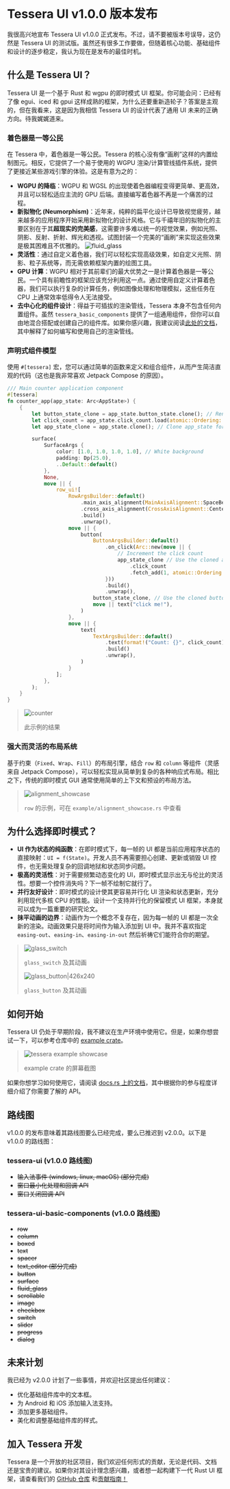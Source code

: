 # Tessera UI v1.0.0 版本发布

我很高兴地宣布 Tessera UI v1.0.0 正式发布。不过，请不要被版本号误导，这仍然是 Tessera UI 的测试版。虽然还有很多工作要做，但随着核心功能、基础组件和设计的逐步稳定，我认为现在是发布的最佳时机。

## 什么是 Tessera UI？

Tessera UI 是一个基于 Rust 和 wgpu 的即时模式 UI 框架。你可能会问：已经有了像 egui、iced 和 gpui 这样成熟的框架，为什么还要重新造轮子？答案是主观的，但在我看来，这是因为我相信 Tessera UI 的设计代表了通用 UI 未来的正确方向。待我娓娓道来。

### 着色器是一等公民

在 Tessera 中，着色器是一等公民。Tessera 的核心没有像“画刷”这样的内置绘制图元。相反，它提供了一个易于使用的 WGPU 渲染/计算管线插件系统，提供了更接近某些游戏引擎的体验。这是有意为之的：

- **WGPU 的降临**：WGPU 和 WGSL 的出现使着色器编程变得更简单、更高效，并且可以轻松适应主流的 GPU 后端。直接编写着色器不再是一个痛苦的过程。
- **新拟物化 (Neumorphism)**：近年来，纯粹的扁平化设计已导致视觉疲劳，越来越多的应用程序开始采用新拟物化的设计风格。它与千禧年旧的拟物化的主要区别在于其**超现实的完美感**，这需要许多难以统一的视觉效果，例如光照、阴影、反射、折射、辉光和透视。试图封装一个完美的“画刷”来实现这些效果是极其困难且不优雅的。
  ![fluid_glass](fluid_glass.png)
- **灵活性**：通过自定义着色器，我们可以轻松实现高级效果，如自定义光照、阴影、粒子系统等，而无需依赖框架内置的绘图工具。
- **GPU 计算**：WGPU 相对于其前辈们的最大优势之一是计算着色器是一等公民。一个具有前瞻性的框架应该充分利用这一点。通过使用自定义计算着色器，我们可以执行复杂的计算任务，例如图像处理和物理模拟，这些任务在 CPU 上通常效率低得令人无法接受。
- **去中心化的组件设计**：得益于可插拔的渲染管线，Tessera 本身不包含任何内置组件。虽然 `tessera_basic_components` 提供了一组通用组件，但你可以自由地混合搭配或创建自己的组件库。如果你感兴趣，我建议阅读[此处的文档](https://docs.rs/tessera-ui/latest/tessera_ui/#-advanced-users---custom-rendering-pipelines)，其中解释了如何编写和使用自己的渲染管线。

### 声明式组件模型

使用 `#[tessera]` 宏，您可以通过简单的函数来定义和组合组件，从而产生简洁直观的代码（这也是我非常喜欢 Jetpack Compose 的原因）。

```rust
/// Main counter application component
#[tessera]
fn counter_app(app_state: Arc<AppState>) {
    {
        let button_state_clone = app_state.button_state.clone(); // Renamed for clarity
        let click_count = app_state.click_count.load(atomic::Ordering::Relaxed);
        let app_state_clone = app_state.clone(); // Clone app_state for the button's on_click

        surface(
            SurfaceArgs {
                color: [1.0, 1.0, 1.0, 1.0], // White background
                padding: Dp(25.0),
                ..Default::default()
            },
            None,
            move || {
                row_ui![
                    RowArgsBuilder::default()
                        .main_axis_alignment(MainAxisAlignment::SpaceBetween)
                        .cross_axis_alignment(CrossAxisAlignment::Center)
                        .build()
                        .unwrap(),
                    move || {
                        button(
                            ButtonArgsBuilder::default()
                                .on_click(Arc::new(move || {
                                    // Increment the click count
                                    app_state_clone // Use the cloned app_state
                                        .click_count
                                        .fetch_add(1, atomic::Ordering::Relaxed);
                                }))
                                .build()
                                .unwrap(),
                            button_state_clone, // Use the cloned button_state
                            move || text("click me!"),
                        )
                    },
                    move || {
                        text(
                            TextArgsBuilder::default()
                                .text(format!("Count: {}", click_count))
                                .build()
                                .unwrap(),
                        )
                    }
                ];
            },
        );
    }
}
```

> ![counter](counter.gif)
>
> 此示例的结果

### 强大而灵活的布局系统

基于约束（`Fixed`、`Wrap`、`Fill`）的布局引擎，结合 `row` 和 `column` 等组件（灵感来自 Jetpack Compose），可以轻松实现从简单到复杂的各种响应式布局。相比之下，传统的即时模式 GUI 通常使用简单的上下文和预设的布局方法。

> ![alignment_showcase](alignment_showcase.png)
>
> `row` 的示例，可在 `example/alignment_showcase.rs` 中查看

## 为什么选择即时模式？

- **UI 作为状态的纯函数**：在即时模式下，每一帧的 UI 都是当前应用程序状态的直接映射：`UI = f(State)`。开发人员不再需要担心创建、更新或销毁 UI 控件，也无需处理复杂的回调地狱和状态同步问题。
- **极高的灵活性**：对于需要频繁动态变化的 UI，即时模式显示出无与伦比的灵活性。想要一个控件消失吗？下一帧不绘制它就行了。
- **并行友好设计**：即时模式的设计使其更容易并行化 UI 渲染和状态更新，充分利用现代多核 CPU 的性能。设计一个支持并行化的保留模式 UI 框架，本身就可以成为一篇重要的研究论文。
- **抹平动画的边界**：动画作为一个概念不复存在，因为每一帧的 UI 都是一次全新的渲染。动画效果只是将时间作为输入添加到 UI 中。我并不喜欢指定 `easing-out`、`easing-in`、`easing-in-out` 然后祈祷它们能符合你的期望。

> ![glass_switch](glass_switch.gif)
>
> `glass_switch` 及其动画
>
> ![glass_button|426x240](glass_button.gif)
>
> `glass_button` 及其动画

## 如何开始

Tessera UI 仍处于早期阶段，我不建议在生产环境中使用它。但是，如果你想尝试一下，可以参考仓库中的 [example crate](https://github.com/shadow3aaa/tessera/tree/main/example)。

> ![tessera example showcase](tessera_example_showcase.png)
>
> example crate 的屏幕截图

如果你想学习如何使用它，请阅读 [docs.rs 上的文档](https://docs.rs/tessera-ui/latest/tessera_ui)，其中根据你的参与程度详细介绍了你需要了解的 API。

## 路线图

v1.0.0 的发布意味着其路线图要么已经完成，要么已推迟到 v2.0.0。以下是 v1.0.0 的路线图：

### tessera-ui (v1.0.0 路线图)

- ~~输入法事件 (windows, linux, macOS) (部分完成)~~
- ~~窗口最小化处理和回调 API~~
- ~~窗口关闭回调 API~~

### tessera-ui-basic-components (v1.0.0 路线图)

- ~~row~~
- ~~column~~
- ~~boxed~~
- ~~text~~
- ~~spacer~~
- ~~text_editor (部分完成)~~
- ~~button~~
- ~~surface~~
- ~~fluid_glass~~
- ~~scrollable~~
- ~~image~~
- ~~checkbox~~
- ~~switch~~
- ~~slider~~
- ~~progress~~
- ~~dialog~~

## 未来计划

我已经为 v2.0.0 计划了一些事情，并欢迎社区提出任何建议：

- 优化基础组件库中的文本框。
- 为 Android 和 iOS 添加输入法支持。
- 添加更多基础组件。
- 美化和调整基础组件库的样式。

## 加入 Tessera 开发

Tessera 是一个开放的社区项目，我们欢迎任何形式的贡献，无论是代码、文档还是宝贵的建议。如果你对其设计理念感兴趣，或者想一起构建下一代 Rust UI 框架，请查看我们的 [GitHub 仓库](https://github.com/shadow3aaa/tessera) 和[贡献指南！](https://github.com/shadow3aaa/tessera/blob/main/CONTRIBUTING.md)